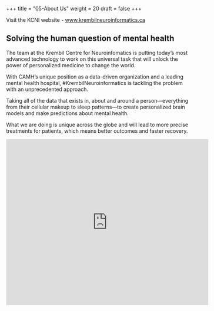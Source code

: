 +++
title = "05-About Us"
weight = 20
draft = false
+++

Visit the KCNI website - www.krembilneuroinformatics.ca


## Solving the human question of mental health

The team at the Krembil Centre for Neuroinfomatics is putting today’s most advanced technology to work on this universal task that will unlock the power of personalized medicine to change the world.


With CAMH’s unique position as a data-driven organization and a leading mental health hospital, #KrembilNeuroinformatics is tackling the problem with an unprecedented approach.
 

Taking all of the data that exists in, about and around a person—everything from their cellular makeup to sleep patterns—to create personalized brain models and make predictions about mental health. 

What we are doing is unique across the globe and will lead to more precise treatments for patients, which means better outcomes and faster recovery. 



<iframe width="550" height="450" frameborder="0" style="border:0" src="https://www.google.com/maps/embed/v1/place?q=place_id:ChIJRwc978A0K4gRnYJazmtT2Og&key=AIzaSyCarwwzZW_5EE1Jnfn8MV--vjDbqGd9cO8" allowfullscreen></iframe>



